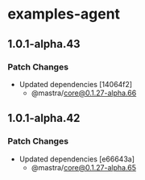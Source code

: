# examples-agent

## 1.0.1-alpha.43

### Patch Changes

- Updated dependencies [14064f2]
  - @mastra/core@0.1.27-alpha.66

## 1.0.1-alpha.42

### Patch Changes

- Updated dependencies [e66643a]
  - @mastra/core@0.1.27-alpha.65

